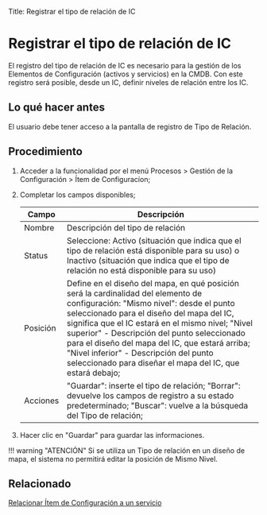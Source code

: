 Title: Registrar el tipo de relación de IC

# Registrar el tipo de relación de IC

El registro del tipo de relación de IC es necesario para la gestión de los Elementos de Configuración (activos y servicios) en la CMDB. Con este registro será posible, desde un IC, definir niveles de relación entre los IC.

## Lo qué hacer antes
El usuario debe tener acceso a la pantalla de registro de Tipo de Relación.

## Procedimiento

1. Acceder a la funcionalidad por el menú Procesos > Gestión de la Configuración > Ítem de Configuracíon;

2. Completar los campos disponibles;

    | Campo | Descripción |
    |-------|-----------|
    | Nombre | Descripción del tipo de relación|
    | Status | Seleccione: Activo (situación que indica que el tipo de relación está disponible para su uso) o Inactivo (situación que indica que el tipo de relación no está disponible para su uso)
    | Posición | Define en el diseño del mapa, en qué posición será la cardinalidad del elemento de configuración: "Mismo nivel": desde el punto seleccionado para el diseño del mapa del IC, significa que el IC estará en el mismo nivel; "Nivel superior" - Descripción del punto seleccionado para el diseño del mapa del IC, que estará arriba; "Nivel inferior" - Descripción del punto seleccionado para diseñar el mapa del IC, que estará debajo;
    | Acciones | "Guardar": inserte el tipo de relación; "Borrar": devuelve los campos de registro a su estado predeterminado; "Buscar": vuelve a la búsqueda del Tipo de relación;

3. Hacer clic en "Guardar" para guardar las informaciones.

!!! warning "ATENCIÓN"
    Si se utiliza un Tipo de relación en un diseño de mapa, el sistema no permitirá editar la posición de Mismo Nivel.

## Relacionado

[Relacionar Ítem de Configuración a un servicio][1]

[1]:/es-es/citsmart-platform-9/processes/configuration/use/create-ic-relationship.html
